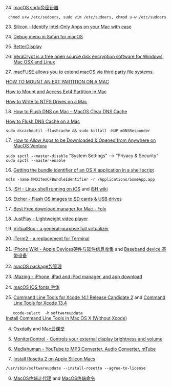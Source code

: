 24. [macOS sudo免密设置](https://blog.csdn.net/cengjingcanghai123/article/details/119797480)

` chmod u+w /etc/sudoers, sudo vim /etc/sudoers, chmod u-w /etc/sudoers`

23. [Silicon - Identify Intel-Only Apps on your Mac with ease](https://github.com/DigiDNA/Silicon)

22. [Debug menu in Safari for macOS](https://appletoolbox.com/not-seeing-the-debug-menu-in-safari-for-macos-big-sur-safari-14-fix-it/)

21. [BetterDisplay](https://github.com/waydabber/BetterDisplay)

20. [VeraCrypt is a free open source disk encryption software for Windows, Mac OSX and Linux](https://veracrypt.fr/)

19. [macFUSE allows you to extend macOS via third party file systems.](https://github.com/osxfuse/osxfuse)

  [HOW TO MOUNT AN EXT PARTITION ON A MAC](https://hackmylinux.com/2018/02/18/how-to-mount-and-read-a-linux-partition-on-a-mac-ext2-ext3-ext4/)

  [How to Mount and Access Ext4 Partition in Mac](https://www.maketecheasier.com/mount-access-ext4-partition-mac/)

  [How to Write to NTFS Drives on a Mac](https://www.howtogeek.com/236055/how-to-write-to-ntfs-drives-on-a-mac/)


18. [How to Flush DNS on Mac – MacOS Clear DNS Cache](https://www.freecodecamp.org/news/how-to-flush-dns-on-mac-macos-clear-dns-cache/)

  [How to Flush DNS Cache on a Mac](https://www.lifewire.com/flush-dns-cache-on-a-mac-5209298)

  `sudo dscacheutil -flushcache && sudo killall -HUP mDNSResponder`

17. [How to Allow Apps to be Downloaded & Opened from Anywhere on MacOS Ventura](https://osxdaily.com/2022/11/17/allow-apps-downloaded-open-anywhere-macos/)

`sudo spctl --master-disable`      “System Settings” --> “Privacy & Security” 
`sudo spctl --master-enable`

16. [Getting the bundle identifier of an OS X application in a shell script](https://superuser.com/questions/346369/getting-the-bundle-identifier-of-an-os-x-application-in-a-shell-script)

```
mdls -name kMDItemCFBundleIdentifier -r /Applications/SomeApp.app
```

15. [iSH -  Linux shell running on iOS](https://github.com/ish-app/ish) and [iSH wiki](https://github.com/ish-app/ish/wiki)

14. [Etcher - Flash OS images to SD cards & USB drives](https://github.com/balena-io/etcher)

13. [Best Free download manager for Mac - Folx](https://www.electronic.us/products/folx/)

12. [JustPlay - Lightweight video player](https://www.electronic.us/just-play.html)

11. [VirtualBox - a general-purpose full virtualizer](https://www.virtualbox.org)

10. [iTerm2 - a replacement for Terminal](https://iterm2.com)

09. [iPhone Wiki - Apple Devices硬件与软件信息收集](https://www.theiphonewiki.com) and [Baseband device 基带设备](https://www.theiphonewiki.com/wiki/Baseband_Device)`

08. [macOS package包管理](./package.md)

07. [iMazing - iPhone, iPad and iPod manager, and  app download](https://imazing.com/downloads)

06. [macOS iOS fonts 字体](./fonts.md)

05. [Command Line Tools for Xcode 14.1 Release Candidate 2](https://developer.apple.com/download/all/?q=Xcode) and [Command Line Tools for Xcode 13.4](https://download.developer.apple.com/Developer_Tools/Command_Line_Tools_for_Xcode_13.4/Command_Line_Tools_for_Xcode_13.4.dmg)

`   xcode-select  -h`  `softwareupdate`  
[Install Command Line Tools in Mac OS X (Without Xcode)](https://osxdaily.com/2014/02/12/install-command-line-tools-mac-os-x/)
  
04. [Osxdaily](https://osxdaily.com) and [Mac云课堂 ](https://www.youtube.com/channel/UCGHCIkfEHaKT7zsq8wzqeOQ)

03. [MonitorControl - Controls your external display brightness and volume](https://github.com/MonitorControl/MonitorControl)

02. [Mediahuman - YouTube to MP3 Converter, Audio Converter, mTube](https://www.mediahuman.com/)

01. [Install Rosetta 2 on Apple Silicon Macs](https://osxdaily.com/2020/12/04/how-install-rosetta-2-apple-silicon-mac/)

  `/usr/sbin/softwareupdate --install-rosetta --agree-to-license`

00. [MacOS终端走代理](https://github.com/mrdulin/blog/issues/18) and [MacOS终端命令](https://github.com/qLzhu/macCommand)
